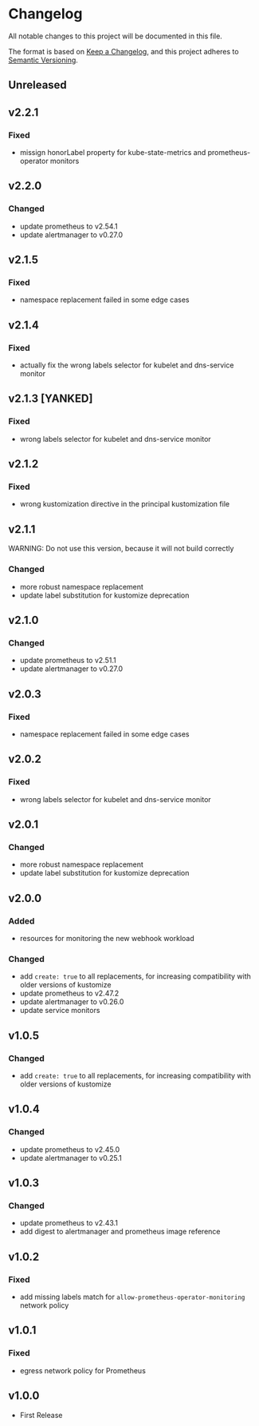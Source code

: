 # Changelog

All notable changes to this project will be documented in this file.

The format is based on [Keep a Changelog](https://keepachangelog.com/en/1.0.0/),
and this project adheres to [Semantic Versioning](https://semver.org/spec/v2.0.0.html).

## Unreleased

## v2.2.1

### Fixed

- missign honorLabel property for kube-state-metrics and prometheus-operator monitors

## v2.2.0

### Changed

- update prometheus to v2.54.1
- update alertmanager to v0.27.0

## v2.1.5

### Fixed

- namespace replacement failed in some edge cases

## v2.1.4

### Fixed

- actually fix the wrong labels selector for kubelet and dns-service monitor

## v2.1.3 \[YANKED]

### Fixed

- wrong labels selector for kubelet and dns-service monitor

## v2.1.2

### Fixed

- wrong kustomization directive in the principal kustomization file

## v2.1.1

WARNING: Do not use this version, because it will not build correctly

### Changed

- more robust namespace replacement
- update label substitution for kustomize deprecation

## v2.1.0

### Changed

- update prometheus to v2.51.1
- update alertmanager to v0.27.0

## v2.0.3

### Fixed

- namespace replacement failed in some edge cases

## v2.0.2

### Fixed

- wrong labels selector for kubelet and dns-service monitor

## v2.0.1

### Changed

- more robust namespace replacement
- update label substitution for kustomize deprecation

## v2.0.0

### Added

- resources for monitoring the new webhook workload

### Changed

- add `create: true` to all replacements, for increasing compatibility with older versions of kustomize
- update prometheus to v2.47.2
- update alertmanager to v0.26.0
- update service monitors

## v1.0.5

### Changed

- add `create: true` to all replacements, for increasing compatibility with older versions of kustomize

## v1.0.4

### Changed

- update prometheus to v2.45.0
- update alertmanager to v0.25.1

## v1.0.3

### Changed

- update prometheus to v2.43.1
- add digest to alertmanager and prometheus image reference

## v1.0.2

### Fixed

- add missing labels match for `allow-prometheus-operator-monitoring` network policy

## v1.0.1

### Fixed

- egress network policy for Prometheus

## v1.0.0

- First Release
